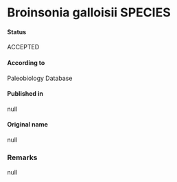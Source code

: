 Broinsonia galloisii SPECIES
=======

#### Status
ACCEPTED

#### According to
Paleobiology Database

#### Published in
null

#### Original name
null

### Remarks
null